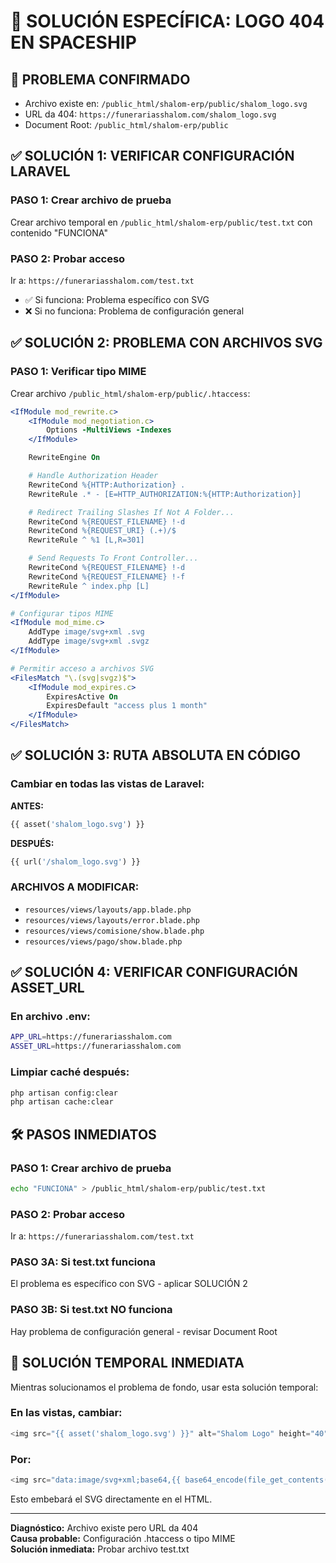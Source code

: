 # 🔧 SOLUCIÓN ESPECÍFICA: LOGO 404 EN SPACESHIP

## 🚨 PROBLEMA CONFIRMADO

-   Archivo existe en: `/public_html/shalom-erp/public/shalom_logo.svg`
-   URL da 404: `https://funerariasshalom.com/shalom_logo.svg`
-   Document Root: `/public_html/shalom-erp/public`

## ✅ SOLUCIÓN 1: VERIFICAR CONFIGURACIÓN LARAVEL

### PASO 1: Crear archivo de prueba

Crear archivo temporal en `/public_html/shalom-erp/public/test.txt` con contenido "FUNCIONA"

### PASO 2: Probar acceso

Ir a: `https://funerariasshalom.com/test.txt`

-   ✅ Si funciona: Problema específico con SVG
-   ❌ Si no funciona: Problema de configuración general

## ✅ SOLUCIÓN 2: PROBLEMA CON ARCHIVOS SVG

### PASO 1: Verificar tipo MIME

Crear archivo `/public_html/shalom-erp/public/.htaccess`:

```apache
<IfModule mod_rewrite.c>
    <IfModule mod_negotiation.c>
        Options -MultiViews -Indexes
    </IfModule>

    RewriteEngine On

    # Handle Authorization Header
    RewriteCond %{HTTP:Authorization} .
    RewriteRule .* - [E=HTTP_AUTHORIZATION:%{HTTP:Authorization}]

    # Redirect Trailing Slashes If Not A Folder...
    RewriteCond %{REQUEST_FILENAME} !-d
    RewriteCond %{REQUEST_URI} (.+)/$
    RewriteRule ^ %1 [L,R=301]

    # Send Requests To Front Controller...
    RewriteCond %{REQUEST_FILENAME} !-d
    RewriteCond %{REQUEST_FILENAME} !-f
    RewriteRule ^ index.php [L]
</IfModule>

# Configurar tipos MIME
<IfModule mod_mime.c>
    AddType image/svg+xml .svg
    AddType image/svg+xml .svgz
</IfModule>

# Permitir acceso a archivos SVG
<FilesMatch "\.(svg|svgz)$">
    <IfModule mod_expires.c>
        ExpiresActive On
        ExpiresDefault "access plus 1 month"
    </IfModule>
</FilesMatch>
```

## ✅ SOLUCIÓN 3: RUTA ABSOLUTA EN CÓDIGO

### Cambiar en todas las vistas de Laravel:

**ANTES:**

```php
{{ asset('shalom_logo.svg') }}
```

**DESPUÉS:**

```php
{{ url('/shalom_logo.svg') }}
```

### ARCHIVOS A MODIFICAR:

-   `resources/views/layouts/app.blade.php`
-   `resources/views/layouts/error.blade.php`
-   `resources/views/comisione/show.blade.php`
-   `resources/views/pago/show.blade.php`

## ✅ SOLUCIÓN 4: VERIFICAR CONFIGURACIÓN ASSET_URL

### En archivo .env:

```bash
APP_URL=https://funerariasshalom.com
ASSET_URL=https://funerariasshalom.com
```

### Limpiar caché después:

```bash
php artisan config:clear
php artisan cache:clear
```

## 🛠️ PASOS INMEDIATOS

### PASO 1: Crear archivo de prueba

```bash
echo "FUNCIONA" > /public_html/shalom-erp/public/test.txt
```

### PASO 2: Probar acceso

Ir a: `https://funerariasshalom.com/test.txt`

### PASO 3A: Si test.txt funciona

El problema es específico con SVG - aplicar SOLUCIÓN 2

### PASO 3B: Si test.txt NO funciona

Hay problema de configuración general - revisar Document Root

## 🎯 SOLUCIÓN TEMPORAL INMEDIATA

Mientras solucionamos el problema de fondo, usar esta solución temporal:

### En las vistas, cambiar:

```php
<img src="{{ asset('shalom_logo.svg') }}" alt="Shalom Logo" height="40">
```

### Por:

```php
<img src="data:image/svg+xml;base64,{{ base64_encode(file_get_contents(public_path('shalom_logo.svg'))) }}" alt="Shalom Logo" height="40">
```

Esto embebará el SVG directamente en el HTML.

---

**Diagnóstico:** Archivo existe pero URL da 404  
**Causa probable:** Configuración .htaccess o tipo MIME  
**Solución inmediata:** Probar archivo test.txt
